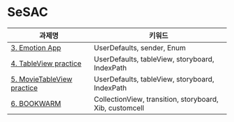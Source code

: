 # SeSAC
| 과제명 | 키워드 |
| --- | --- |
| [3. Emotion App](https://github.com/lyoodong/SeSAC/tree/main/Emotion%20App)  | UserDefaults, sender, Enum |
| [4. TableView practice](https://github.com/lyoodong/SeSAC/tree/main/TableViewPractice)  | UserDefaults, tableView, storyboard, IndexPath|
| [5. MovieTableView practice](https://github.com/lyoodong/SeSAC/tree/main/TableViewPractice)  | UserDefaults, tableView, storyboard, IndexPath|
| [6. BOOKWARM](https://github.com/lyoodong/SeSAC/tree/main/MyLibrary)  | CollectionView, transition, storyboard, Xib, customcell|


